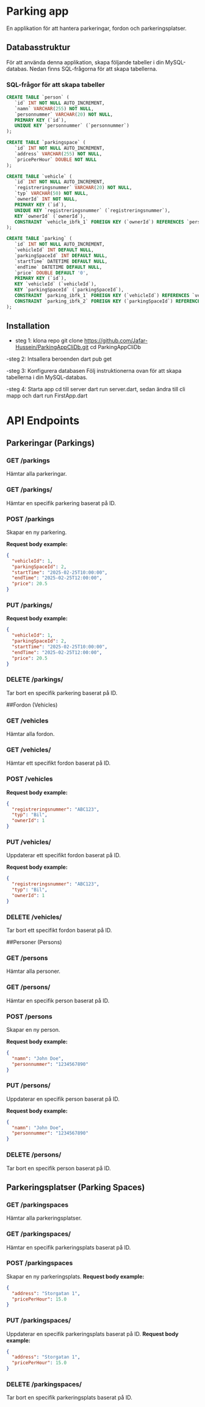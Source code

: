 # Parking app

En applikation för att hantera parkeringar, fordon och parkeringsplatser.

## Databasstruktur

För att använda denna applikation, skapa följande tabeller i din MySQL-databas. Nedan finns SQL-frågorna för att skapa tabellerna.

### SQL-frågor för att skapa tabeller

```sql
CREATE TABLE `person` (
   `id` INT NOT NULL AUTO_INCREMENT,
   `namn` VARCHAR(255) NOT NULL,
   `personnummer` VARCHAR(20) NOT NULL,
   PRIMARY KEY (`id`),
   UNIQUE KEY `personnummer` (`personnummer`)
);

CREATE TABLE `parkingspace` (
   `id` INT NOT NULL AUTO_INCREMENT,
   `address` VARCHAR(255) NOT NULL,
   `pricePerHour` DOUBLE NOT NULL
);

CREATE TABLE `vehicle` (
   `id` INT NOT NULL AUTO_INCREMENT,
   `registreringsnummer` VARCHAR(20) NOT NULL,
   `typ` VARCHAR(50) NOT NULL,
   `ownerId` INT NOT NULL,
   PRIMARY KEY (`id`),
   UNIQUE KEY `registreringsnummer` (`registreringsnummer`),
   KEY `ownerId` (`ownerId`),
   CONSTRAINT `vehicle_ibfk_1` FOREIGN KEY (`ownerId`) REFERENCES `person` (`id`)
);

CREATE TABLE `parking` (
   `id` INT NOT NULL AUTO_INCREMENT,
   `vehicleId` INT DEFAULT NULL,
   `parkingSpaceId` INT DEFAULT NULL,
   `startTime` DATETIME DEFAULT NULL,
   `endTime` DATETIME DEFAULT NULL,
   `price` DOUBLE DEFAULT '0',
   PRIMARY KEY (`id`),
   KEY `vehicleId` (`vehicleId`),
   KEY `parkingSpaceId` (`parkingSpaceId`),
   CONSTRAINT `parking_ibfk_1` FOREIGN KEY (`vehicleId`) REFERENCES `vehicle` (`id`),
   CONSTRAINT `parking_ibfk_2` FOREIGN KEY (`parkingSpaceId`) REFERENCES `parkingspace` (`id`)
);
```

## Installation

- steg 1: klona repo
git clone https://github.com/Jafar-Hussein/ParkingAppCliDb.git
cd ParkingAppCliDb

-steg 2: Intsallera beroenden
dart pub get

-steg 3: Konfigurera databasen
Följ instruktionerna ovan för att skapa tabellerna i din MySQL-databas.

-steg 4: Starta app
cd till server dart run server.dart, sedan ändra till cli mapp och dart run FirstApp.dart

# API Endpoints

## Parkeringar (Parkings)

### GET /parkings
Hämtar alla parkeringar.

### GET /parkings/<id>
Hämtar en specifik parkering baserat på ID.

### POST /parkings
Skapar en ny parkering.

**Request body example:**
```json
{
  "vehicleId": 1,
  "parkingSpaceId": 2,
  "startTime": "2025-02-25T10:00:00",
  "endTime": "2025-02-25T12:00:00",
  "price": 20.5
}
```
### PUT /parkings/<id>

**Request body example:**
```json
{
  "vehicleId": 1,
  "parkingSpaceId": 2,
  "startTime": "2025-02-25T10:00:00",
  "endTime": "2025-02-25T12:00:00",
  "price": 20.5
}
```
### DELETE /parkings/<id>
Tar bort en specifik parkering baserat på ID.

##Fordon (Vehicles)

### GET /vehicles
Hämtar alla fordon.

### GET /vehicles/<id>
Hämtar ett specifikt fordon baserat på ID.

### POST /vehicles

**Request body example:**

```json
{
  "registreringsnummer": "ABC123",
  "typ": "Bil",
  "ownerId": 1
}

```

### PUT /vehicles/<id>
Uppdaterar ett specifikt fordon baserat på ID.

**Request body example:**

```json
{
  "registreringsnummer": "ABC123",
  "typ": "Bil",
  "ownerId": 1
}

```

### DELETE /vehicles/<id>
Tar bort ett specifikt fordon baserat på ID.

##Personer (Persons)

### GET /persons
Hämtar alla personer.

### GET /persons/<id>
Hämtar en specifik person baserat på ID.

### POST /persons
Skapar en ny person.

**Request body example:**

```json
{
  "namn": "John Doe",
  "personnummer": "1234567890"
}


```

### PUT /persons/<id>
Uppdaterar en specifik person baserat på ID.

**Request body example:**
```json
{
  "namn": "John Doe",
  "personnummer": "1234567890"
}
```

### DELETE /persons/<id>
Tar bort en specifik person baserat på ID.

## Parkeringsplatser (Parking Spaces)

### GET /parkingspaces
Hämtar alla parkeringsplatser.

### GET /parkingspaces/<id>
Hämtar en specifik parkeringsplats baserat på ID.

### POST /parkingspaces
Skapar en ny parkeringsplats.
**Request body example:**
```json
{
  "address": "Storgatan 1",
  "pricePerHour": 15.0
}

```

### PUT /parkingspaces/<id>
Uppdaterar en specifik parkeringsplats baserat på ID.
**Request body example:**
```json
{
  "address": "Storgatan 1",
  "pricePerHour": 15.0
}
```

### DELETE /parkingspaces/<id>
Tar bort en specifik parkeringsplats baserat på ID.